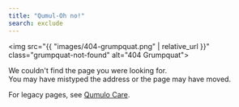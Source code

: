 ```yaml
---
title: "Qumul-Oh no!"
search: exclude
---
```


<img src="{{ "images/404-grumpquat.png" | relative_url }}" class="grumpquat-not-found" alt="404 Grumpquat">

<p>We couldn't find the page you were looking for.<br>
You may have mistyped the address or the page may have moved.</p>

For legacy pages, see [Qumulo Care](https://care.qumulo.com).
